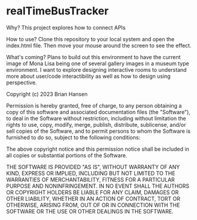 # realTimeBusTracker

Why? This project explores how to connect APIs

How to use? Clone this repository to your local system and open the index.html file. Then move your mouse around the screen to see the effect. 

What's coming? Plans to build out this environment to have the current image of Mona Lisa being one of several gallery images in a museum type environment. I want to explore designing interactive rooms to understand more about user/code interactibility as well as how to design using perspective. 

Copyright (c) 2023 Brian Hansen

Permission is hereby granted, free of charge, to any person obtaining a copy
of this software and associated documentation files (the "Software"), to deal
in the Software without restriction, including without limitation the rights
to use, copy, modify, merge, publish, distribute, sublicense, and/or sell
copies of the Software, and to permit persons to whom the Software is
furnished to do so, subject to the following conditions:

The above copyright notice and this permission notice shall be included in all
copies or substantial portions of the Software.

THE SOFTWARE IS PROVIDED "AS IS", WITHOUT WARRANTY OF ANY KIND, EXPRESS OR
IMPLIED, INCLUDING BUT NOT LIMITED TO THE WARRANTIES OF MERCHANTABILITY,
FITNESS FOR A PARTICULAR PURPOSE AND NONINFRINGEMENT. IN NO EVENT SHALL THE
AUTHORS OR COPYRIGHT HOLDERS BE LIABLE FOR ANY CLAIM, DAMAGES OR OTHER
LIABILITY, WHETHER IN AN ACTION OF CONTRACT, TORT OR OTHERWISE, ARISING FROM,
OUT OF OR IN CONNECTION WITH THE SOFTWARE OR THE USE OR OTHER DEALINGS IN THE
SOFTWARE.
